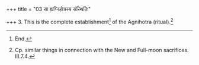 +++
title = "03 सा ह्यग्निहोत्रस्य संस्थितिः"

+++
3. This is the complete establishment[^1] of the Agnihotra (ritual).[^2]  


[^1]: End.   

[^2]: Cp. similar things in connection with the New and Full-moon sacrifices. III.7.4.
